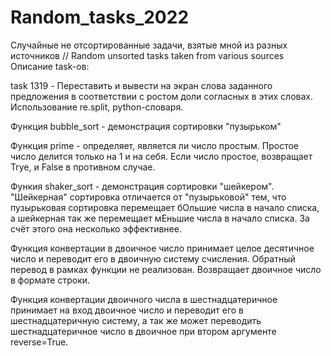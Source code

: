 # Random_tasks_2022
Случайные не отсортированные задачи, взятые мной из разных источников // Random unsorted tasks taken from various sources
Описание task-ов:

task 1319 - Переставить и вывести на экран слова заданного предложения
в соответствии с ростом доли согласных в этих словах. Использование re.split, python-словаря.

Функция bubble_sort - демонстрация сортировки "пузырьком"

Функция prime - определяет, является ли число простым. Простое число делится только на 1 и
на себя. Если число простое, возвращает Trye, и False в противном случае.

Функия shaker_sort - демонстрация сортировки "шейкером". "Шейкерная" сортировка отличается от "пузырьковой"
тем, что пузырьковая сортировка перемещает бОльшие числа в начало списка, а шейкерная так же 
перемещает мЕньшие числа в начало списка. За счёт этого она несколько эффективнее.

Функция конвертации в двоичное число принимает целое десятичное
число и переводит его в двоичную систему счисления. Обратный перевод в рамках функции не реализован.
Возвращает двоичное число в формате строки.

Функция конвертации двоичного числа в шестнадцатеричное принимает на вход двоичное число и переводит его в 
шестнадцатеричную систему, а так же может переводить шестнадцатеричное число в двоичное при 
втором аргументе reverse=True.
